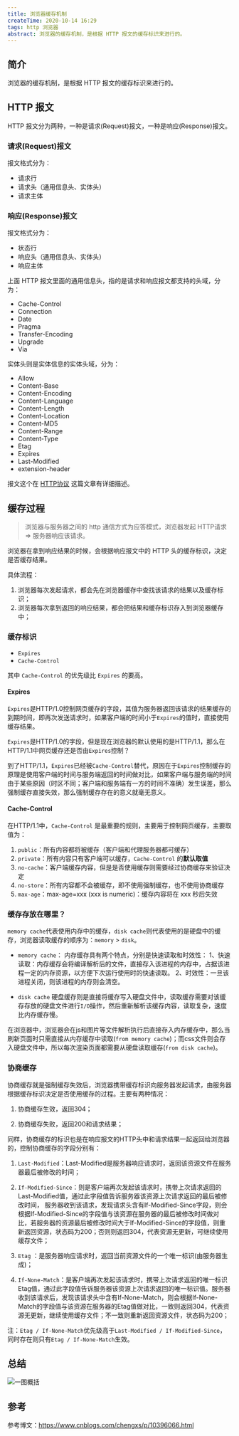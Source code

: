 ```yaml
---
title: 浏览器缓存机制
createTime: 2020-10-14 16:29
tags: http 浏览器
abstract: 浏览器的缓存机制，是根据 HTTP 报文的缓存标识来进行的。
---
```


## 简介

浏览器的缓存机制，是根据 HTTP 报文的缓存标识来进行的。


## HTTP 报文

HTTP 报文分为两种，一种是请求(Request)报文，一种是响应(Response)报文。

### 请求(Request)报文

报文格式分为：

- 请求行
- 请求头（通用信息头、实体头）
- 请求主体

### 响应(Response)报文

报文格式分为：

- 状态行
- 响应头（通用信息头、实体头）
- 响应主体

上面 HTTP 报文里面的通用信息头，指的是请求和响应报文都支持的头域，分为：

- Cache-Control
- Connection 
- Date
- Pragma 
- Transfer-Encoding 
- Upgrade
- Via

实体头则是实体信息的实体头域，分为：

- Allow
- Content-Base
- Content-Encoding
- Content-Language
- Content-Length
- Content-Location
- Content-MD5
- Content-Range
- Content-Type
- Etag
- Expires
- Last-Modified
- extension-header


报文这个在 [HTTP协议](/blog/1514906940000) 这篇文章有详细描述。


## 缓存过程

> 浏览器与服务器之间的 http 通信方式为应答模式，浏览器发起 HTTP请求 => 服务器响应该请求。

浏览器在拿到响应结果的时候，会根据响应报文中的 HTTP 头的缓存标识，决定是否缓存结果。

具体流程：

1. 浏览器每次发起请求，都会先在浏览器缓存中查找该请求的结果以及缓存标识；
2. 浏览器每次拿到返回的响应结果，都会把结果和缓存标识存入到浏览器缓存中；


### 缓存标识

- `Expires`
- `Cache-Control`

其中 `Cache-Control` 的优先级比 `Expires` 的要高。

#### Expires 

`Expires`是HTTP/1.0控制网页缓存的字段，其值为服务器返回该请求的结果缓存的到期时间，即再次发送请求时，如果客户端的时间小于`Expires`的值时，直接使用缓存结果。

`Expires`是HTTP/1.0的字段，但是现在浏览器的默认使用的是HTTP/1.1，那么在HTTP/1.1中网页缓存还是否由`Expires`控制？

到了HTTP/1.1，`Expires`已经被`Cache-Control`替代，原因在于`Expires`控制缓存的原理是使用客户端的时间与服务端返回的时间做对比，如果客户端与服务端的时间由于某些原因（时区不同；客户端和服务端有一方的时间不准确）发生误差，那么强制缓存直接失效，那么强制缓存存在的意义就毫无意义。

#### Cache-Control

在HTTP/1.1中，`Cache-Control` 是最重要的规则，主要用于控制网页缓存，主要取值为：

1. `public`：所有内容都将被缓存（客户端和代理服务器都可缓存）
2. `private`：所有内容只有客户端可以缓存，`Cache-Control` 的**默认取值**
3. `no-cache`：客户端缓存内容，但是是否使用缓存则需要经过协商缓存来验证决定
4. `no-store`：所有内容都不会被缓存，即不使用强制缓存，也不使用协商缓存
5. `max-age`：max-age=xxx (xxx is numeric)：缓存内容将在 xxx 秒后失效


### 缓存存放在哪里？

`memory cache`代表使用内存中的缓存，`disk cache`则代表使用的是硬盘中的缓存，浏览器读取缓存的顺序为：`memory` > `disk`。

- `memory cache`：
内存缓存具有两个特点，分别是快速读取和时效性：
1、快速读取：内存缓存会将编译解析后的文件，直接存入该进程的内存中，占据该进程一定的内存资源，以方便下次运行使用时的快速读取。
2、时效性：一旦该进程关闭，则该进程的内存则会清空。

- `disk cache`
硬盘缓存则是直接将缓存写入硬盘文件中，读取缓存需要对该缓存存放的硬盘文件进行`I/O`操作，然后重新解析该缓存内容，读取复杂，速度比内存缓存慢。

在浏览器中，浏览器会在js和图片等文件解析执行后直接存入内存缓存中，那么当刷新页面时只需直接从内存缓存中读取(`from memory cache`)；而css文件则会存入硬盘文件中，所以每次渲染页面都需要从硬盘读取缓存(`from disk cache`)。


### 协商缓存

协商缓存就是强制缓存失效后，浏览器携带缓存标识向服务器发起请求，由服务器根据缓存标识决定是否使用缓存的过程。主要有两种情况：

1. 协商缓存生效，返回304；

2. 协商缓存失败，返回200和请求结果；

同样，协商缓存的标识也是在响应报文的HTTP头中和请求结果一起返回给浏览器的，控制协商缓存的字段分别有：

1. `Last-Modified`：Last-Modified是服务器响应请求时，返回该资源文件在服务器最后被修改的时间；

2. `If-Modified-Since`：则是客户端再次发起该请求时，携带上次请求返回的Last-Modified值，通过此字段值告诉服务器该资源上次请求返回的最后被修改时间，
服务器收到该请求，发现请求头含有If-Modified-Since字段，则会根据If-Modified-Since的字段值与该资源在服务器的最后被修改时间做对比，若服务器的资源最后被修改时间大于If-Modified-Since的字段值，则重新返回资源，状态码为200；否则则返回304，代表资源无更新，可继续使用缓存文件；

3. `Etag` ：是服务器响应请求时，返回当前资源文件的一个唯一标识(由服务器生成)；

4. `If-None-Match`：是客户端再次发起该请求时，携带上次请求返回的唯一标识Etag值，通过此字段值告诉服务器该资源上次请求返回的唯一标识值。服务器收到该请求后，发现该请求头中含有If-None-Match，则会根据If-None-Match的字段值与该资源在服务器的Etag值做对比，一致则返回304，代表资源无更新，继续使用缓存文件；不一致则重新返回资源文件，状态码为200；

注：`Etag / If-None-Match`优先级高于`Last-Modified / If-Modified-Since`，同时存在则只有`Etag / If-None-Match`生效。


## 总结

![一图概括](/assets/images/30SX0D2hqApuJ7Z44y609Z3RKp.png)

## 参考

参考博文：https://www.cnblogs.com/chengxs/p/10396066.html
